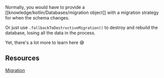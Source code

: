 Normally, you would have to provide a [[knowledge/kotlin/Databases/migration object]] with a migration strategy for when the schema changes.

Or just use `.fallbackToDestructiveMigration()` to destroy and rebuild the database, losing all the data in the process.

Yet, there's a lot more to learn here 😅

## Resources

[Migration](https://medium.com/androiddevelopers/understanding-migrations-with-room-f01e04b07929)
